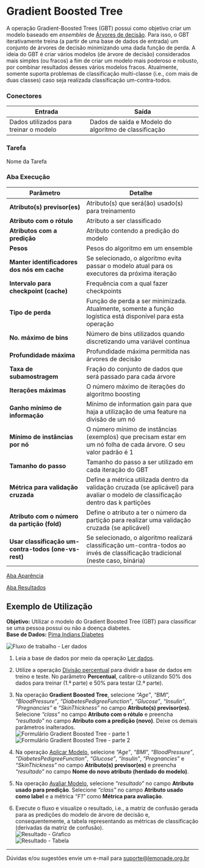 # Gradient Boosted Tree

A operação Gradient-Boosted Trees (GBT) possui como objetivo criar um modelo baseado em *ensembles* de [Árvores de decisão][1]. Para isso, o GBT iterativamente treina (a partir de uma base de dados de entrada) um conjunto de árvores de decisão minimizando uma dada função de perda. A ideia do GBT é criar vários modelos (de árvore de decisão) considerados mais simples (ou fracos) a fim de criar um modelo mais poderoso e robusto, por combinar resultados desses vários modelos fracos. Atualmente, somente suporta problemas de classificação multi-classe (i.e., com mais de duas classes) caso seja realizada classificação um-contra-todos.

### Conectores
| Entrada | Saída |
| --- | --- |
| Dados utilizados para treinar o modelo | Dados de saída e Modelo do algoritmo de classificação |

### Tarefa
Nome da Tarefa

### Aba Execução
| Parâmetro | Detalhe |
| --- | --- |
| **Atributo(s) previsor(es)** | Atributo(s) que será(ão) usado(s) para treinamento |
| **Atributo com o rótulo** | Atributo a ser classificado |
| **Atributos com a predição** | Atributo contendo a predição do modelo |
| **Pesos** | Pesos do algoritmo em um ensemble |
| **Manter identificadores dos nós em cache** | Se selecionado, o algoritmo evita passar o modelo atual para os executores da próxima iteração |
| **Intervalo para checkpoint (cache)** | Frequência com a qual fazer checkpoints |
| **Tipo de perda** | Função de perda a ser minimizada. Atualmente, somente a função logística está disponível para esta operação |
| **No. máximo de bins** | Número de bins utilizados quando discretizando uma variável contínua |
| **Profundidade máxima** | Profundidade máxima permitida nas árvores de decisão |
| **Taxa de subamostragem** | Fração do conjunto de dados que será passado para cada árvore |
| **Iterações máximas** | O número máximo de iterações do algoritmo boosting |
| **Ganho mínimo de informação** | Mínimo de information gain para que haja a utilização de uma feature na divisão de um nó |
| **Mínimo de instâncias por nó** | O número mínimo de instâncias (exemplos) que precisam estar em um nó folha de cada árvore. O seu valor padrão é 1 |
| **Tamanho do passo** | Tamanho do passo a ser utilizado em cada iteração do GBT |
| **Métrica para validação cruzada** | Define a métrica utilizada dentro da validação cruzada (se aplicável) para avaliar o modelo de classificação dentro das k partições |
| **Atributo com o número da partição (fold)** | Define o atributo a ter o número da partição para realizar uma validação cruzada (se aplicável) |
| **Usar classificação um-contra-todos (one-vs-rest)** | Se selecionado, o algoritmo realizará classificação um-contra-todos ao invés de classificação tradicional (neste caso, binária) |

[Aba Aparência][2]

[Aba Resultados][3] 

## Exemplo de Utilização
**Objetivo:** Utilizar o modelo do Gradient Boosted Tree (GBT) para classificar se uma pessoa possui ou não a doença diabetes.\
**Base de Dados:** [Pima Indians Diabetes][4]

![Fluxo de trabalho - Ler dados](/img/spark/aprendizado_de_maquina/naive_bayes/image4.png)

1. Leia a base de dados por meio da operação [Ler dados][5].

2. Utilize a operação [Divisão percentual][6] para dividir a base de dados em treino e teste. No parâmetro **Percentual**, calibre-o utilizando 50% dos dados para treinar (1.ª parte) e 50% para testar (2.ª parte).

3. Na operação **Gradient Boosted Tree**, selecione *“Age”*, *“BMI*”, *“BloodPressure”*, *“DiabetesPedigreeFunction”*, *“Glucose”*, *“Insulin”*, *“Pregnancies”* e *“SkinThickness”* no campo **Atributo(s) previsor(es)**. Selecione *“class”* no campo **Atributo com o rótulo** e preencha *“resultado”* no campo **Atributo com a predição (novo)**. Deixe os demais parâmetros inalterados.\
![Formulário Gradient Boosted Tree - parte 1](/img/spark/aprendizado_de_maquina/naive_bayes/image1.png)
![Formulário Gradient Boosted Tree - parte 2](/img/spark/aprendizado_de_maquina/naive_bayes/image2.png)

4. Na operação [Aplicar Modelo][7], selecione *“Age”*, *“BMI*”, *“BloodPressure”*, *“DiabetesPedigreeFunction”*, *“Glucose”*, *“Insulin”*, *“Pregnancies”* e *“SkinThickness”* no campo **Atributo(s) previsor(es)** e preencha *“resultado”* no campo **Nome do novo atributo (herdado do modelo)**. 

5. Na operação [Avaliar Modelo][8], selecione *“resultado”* no campo **Atributo usado para predição**. Selecione *“class”* no campo **Atributo usado como label** e a métrica *“F1”* como **Métrica para avaliação**. 

6. Execute o fluxo e visualize o resultado, i.e., a matriz de confusão gerada para as predições do modelo de árvore de decisão e, consequentemente, a tabela representando as métricas de classificação (derivadas da matriz de confusão).\
![Resultado - Gŕafico](/img/spark/aprendizado_de_maquina/naive_bayes/image3.png)\
![Resultado - Tabela](/img/spark/aprendizado_de_maquina/naive_bayes/image5.png)


---
Dúvidas e/ou sugestões envie um e-mail para suporte@lemonade.org.br

[1]: /pt-br/spark/aprendizado-de-maquina/classificacao-arvore-de-decisao.html
[2]: /pt-br/spark/documentacao-geral/aba-aparencia.html
[3]: /pt-br/spark/documentacao-geral/aba-resultados.html
[4]: /pt-br/spark/base-de-dados/#pima-indians-diabetes
[5]: /pt-br/spark/entrada-e-saida/ler-dados.html
[6]: /pt-br/spark/pre-processamento-de-dados/amostragem-divisao-percentual.html
[7]: /pt-br/spark/modelo-e-avaliacao/aplicar-modelo.html
[8]: /pt-br/spark/modelo-e-avaliacao/avaliar-modelo.html